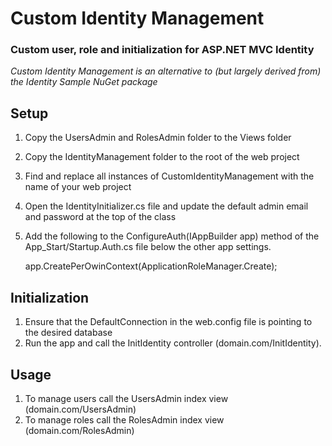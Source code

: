 # Custom Identity Management
### Custom user, role and initialization for ASP.NET MVC Identity
*Custom Identity Management is an alternative to (but largely derived from) the Identity Sample NuGet package*

## Setup
1. Copy the UsersAdmin and RolesAdmin folder to the Views folder
2. Copy the IdentityManagement folder to the root of the web project
3. Find and replace all instances of CustomIdentityManagement with the name of your web project
4. Open the IdentityInitializer.cs file and update the default admin email and password at the top of the class
5. Add the following to the ConfigureAuth(IAppBuilder app) method of the App_Start/Startup.Auth.cs file below the other app settings.

    app.CreatePerOwinContext<ApplicationRoleManager>(ApplicationRoleManager.Create);

## Initialization
1. Ensure that the DefaultConnection in the web.config file is pointing to the desired database
2. Run the app and call the InitIdentity controller (domain.com/InitIdentity).

## Usage
1. To manage users call the UsersAdmin index view (domain.com/UsersAdmin)
2. To manage roles call the RolesAdmin index view (domain.com/RolesAdmin)
